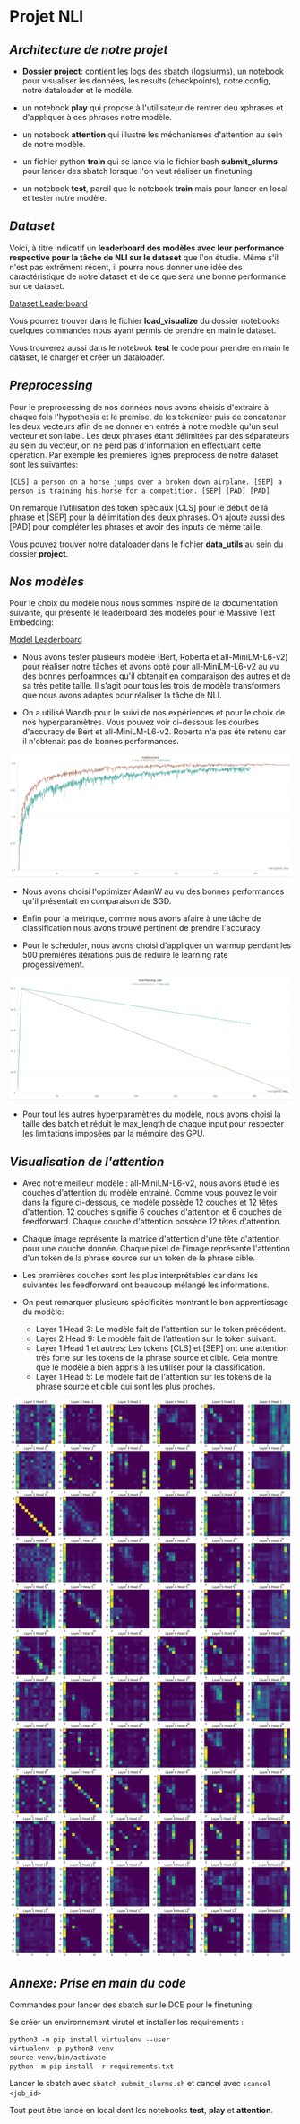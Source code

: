 # Projet NLI

## *Architecture de notre projet*

* **Dossier project**: contient les logs des sbatch (logslurms), un notebook pour visualiser les données, les results (checkpoints), notre config, notre dataloader et le modèle.

* un notebook **play** qui propose à l'utilisateur de rentrer deu xphrases et d'appliquer à ces phrases notre modèle.

* un notebook **attention** qui illustre les méchanismes d'attention au sein de notre modèle.

* un fichier python **train** qui se lance via le fichier bash **submit_slurms** pour lancer des sbatch lorsque l'on veut réaliser un finetuning.

* un notebook **test**, pareil que le notebook **train** mais pour lancer en local et tester notre modèle.

## *Dataset*

Voici, à titre indicatif un **leaderboard des modèles avec leur performance respective pour la tâche de NLI sur le dataset** que l'on étudie. Même s'il n'est pas extrêment récent, il pourra nous donner une idée des caractéristique de notre dataset et de ce que sera une bonne performance sur ce dataset.

[Dataset Leaderboard](https://nlp.stanford.edu/projects/snli/)

Vous pourrez trouver dans le fichier **load_visualize** du dossier notebooks quelques commandes nous ayant permis de prendre en main le dataset.

Vous trouverez aussi dans le notebook **test** le code pour prendre en main le dataset, le charger et créer un dataloader.

## *Preprocessing*

Pour le preprocessing de nos données nous avons choisis d'extraire à chaque fois l'hypothesis et le premise, de les tokenizer puis de concatener les deux vecteurs afin de ne donner en entrée à notre modèle qu'un seul vecteur et son label. Les deux phrases étant délimitées par des séparateurs au sein du vecteur, on ne perd pas d'information en effectuant cette opération.
Par exemple les premières lignes preprocess de notre dataset sont les suivantes:

```
[CLS] a person on a horse jumps over a broken down airplane. [SEP] a person is training his horse for a competition. [SEP] [PAD] [PAD]
```
On remarque l'utilisation des token spéciaux [CLS] pour le début de la phrase et [SEP] pour la délimitation des deux phrases. On ajoute aussi des [PAD] pour compléter les phrases et avoir des inputs de même taille.

Vous pouvez trouver notre dataloader dans le fichier **data_utils** au sein du dossier **project**.


## *Nos modèles*

Pour le choix du modèle nous nous sommes inspiré de la documentation suivante, qui présente le leaderboard des modèles pour le Massive Text Embedding:

[Model Leaderboard](https://huggingface.co/spaces/mteb/leaderboard)

* Nous avons tester plusieurs modèle (Bert, Roberta et all-MiniLM-L6-v2) pour réaliser notre tâches et avons opté pour all-MiniLM-L6-v2 au vu des bonnes perfoamnces qu'il obtenait en comparaison des autres et de sa très petite taille. Il s'agit pour tous les trois de modèle transformers que nous avons adaptés pour réaliser la tâche de NLI.

* On a utilisé Wandb pour le suivi de nos expériences et pour le choix de nos hyperparamètres. Vous pouvez voir ci-dessous les courbes d'accuracy de Bert et all-MiniLM-L6-v2. Roberta n'a pas été retenu car il n'obtenait pas de bonnes performances.

![Accuracy Curces](assets/wandb-acc.png)

* Nous avons choisi l'optimizer AdamW au vu des bonnes performances qu'il présentait en comparaison de SGD.

* Enfin pour la métrique, comme nous avons afaire à une  tâche de classification nous avons trouvé pertinent de prendre l'accuracy.

* Pour le scheduler, nous avons choisi d'appliquer un warmup pendant les 500 premières itérations puis de réduire le learning rate progessivement.

![Learning Rates](assets/wandb-lr.png)

* Pour tout les autres hyperparamètres du modèle, nous avons choisi la taille des batch et réduit le max_length de chaque input pour respecter les limitations imposées par la mémoire des GPU.

## *Visualisation de l'attention*

* Avec notre meilleur modèle : all-MiniLM-L6-v2, nous avons étudié les couches d'attention du modèle entrainé. Comme vous pouvez le voir dans la figure ci-dessous, ce modèle possède 12 couches et 12 têtes d'attention. 12 couches signifie 6 couches d'attention et 6 couches de feedforward. Chaque couche d'attention possède 12 têtes d'attention.

* Chaque image représente la matrice d'attention d'une tête d'attention pour une couche donnée. Chaque pixel de l'image représente l'attention d'un token de la phrase source sur un token de la phrase cible.

* Les premières couches sont les plus interprétables car dans les suivantes les feedforward ont beaucoup mélangé les informations.

* On peut remarquer plusieurs spécificités montrant le bon apprentissage du modèle:
    * Layer 1 Head 3: Le modèle fait de l'attention sur le token précédent.
    * Layer 2 Head 9: Le modèle fait de l'attention sur le token suivant.
    * Layer 1 Head 1 et autres: Les tokens [CLS] et [SEP] ont une attention très forte sur les tokens de la phrase source et cible. Cela montre que le modèle a bien appris à les utiliser pour la classification.
    * Layer 1 Head 5: Le modèle fait de l'attention sur les tokens de la phrase source et cible qui sont les plus proches.


![Attention](assets/attention.png)

## *Annexe: Prise en main du code*

Commandes pour lancer des sbatch sur le DCE pour le finetuning:

Se créer un environnement virutel et installer les requirements :
```
python3 -m pip install virtualenv --user
virtualenv -p python3 venv
source venv/bin/activate
python -m pip install -r requirements.txt
```

Lancer le sbatch avec `sbatch submit_slurms.sh` et cancel avec `scancel <job_id>`

Tout peut être lancé en local dont les notebooks **test**, **play** et **attention**.